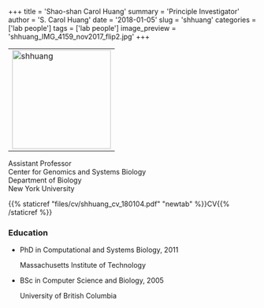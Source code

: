 +++
title = 'Shao-shan Carol Huang'
summary = 'Principle Investigator'
author = 'S. Carol Huang'
date = '2018-01-05'
slug = 'shhuang'
categories = ['lab people']
tags = ['lab people']
image_preview = 'shhuang_IMG_4159_nov2017_flip2.jpg'
+++

<div class="row">
<div class="col-sm-4">
<table><tr><td>
<img src="/img/shhuang_IMG_4159_nov2017_flip2.jpg" alt="shhuang" width="200px">
</td></tr></table>
</div>

<div class="col-sm-8">
Assistant Professor<br />
Center for Genomics and Systems Biology<br />
Department of Biology<br />
New York University<br />

{{% staticref "files/cv/shhuang_cv_180104.pdf" "newtab" %}}CV{{% /staticref %}}

<h3>Education</h3>
<ul class="ul-edu fa-ul">
<li>
<i class="fa-li fa fa-graduation-cap"></i>
<div class="description">
<p class="course">PhD in Computational and Systems Biology, 2011</p>
<p class="institution">Massachusetts Institute of Technology</p>
</div>
</li>
<li>
<i class="fa-li fa fa-graduation-cap"></i>
<div class="description">
<p class="course">BSc in Computer Science and Biology, 2005</p>
<p class="institution">University of British Columbia</p>
</div>
</li>
</ul>
</div>

</div>


